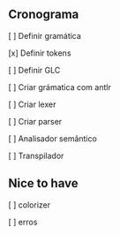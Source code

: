 ## Cronograma

[ ] Definir gramática

  [x] Definir tokens

  [ ] Definir GLC

[ ] Criar grámatica com antlr

[ ] Criar lexer

[ ] Criar parser

[ ] Analisador semântico

[ ] Transpilador


## Nice to have

[ ] colorizer

[ ] erros